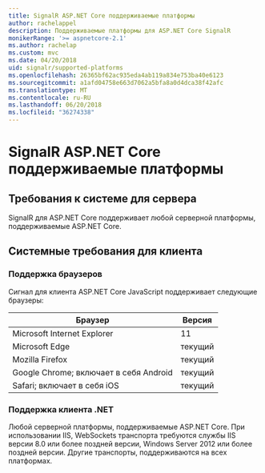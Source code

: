 ```yaml
---
title: SignalR ASP.NET Core поддерживаемые платформы
author: rachelappel
description: Поддерживаемые платформы для ASP.NET Core SignalR
monikerRange: '>= aspnetcore-2.1'
ms.author: rachelap
ms.custom: mvc
ms.date: 04/20/2018
uid: signalr/supported-platforms
ms.openlocfilehash: 26365bf62ac935eda4ab119a834e753ba40e6123
ms.sourcegitcommit: a1afd04758e663d7062a5bfa8a0d4dca38f42afc
ms.translationtype: MT
ms.contentlocale: ru-RU
ms.lasthandoff: 06/20/2018
ms.locfileid: "36274338"
---
```

# <a name="aspnet-core-signalr-supported-platforms"></a>SignalR ASP.NET Core поддерживаемые платформы

## <a name="server-system-requirements"></a>Требования к системе для сервера

SignalR для ASP.NET Core поддерживает любой серверной платформы, поддерживаемые ASP.NET Core.

## <a name="client-system-requirements"></a>Системные требования для клиента

### <a name="browser-support"></a>Поддержка браузеров

Сигнал для клиента ASP.NET Core JavaScript поддерживает следующие браузеры:

| Браузер | Версия |
| ------- | ------- |
| Microsoft Internet Explorer | 11 |
| Microsoft Edge | текущий |
| Mozilla Firefox | текущий |
| Google Chrome; включает в себя Android | текущий |
| Safari; включает в себя iOS | текущий |
 
### <a name="net-client-support"></a>Поддержка клиента .NET

Любой серверной платформы, поддерживаемые ASP.NET Core. При использовании IIS, WebSockets транспорта требуются службы IIS версии 8.0 или более поздней версии, Windows Server 2012 или более поздней версии. Другие транспорты, поддерживаются на всех платформах.